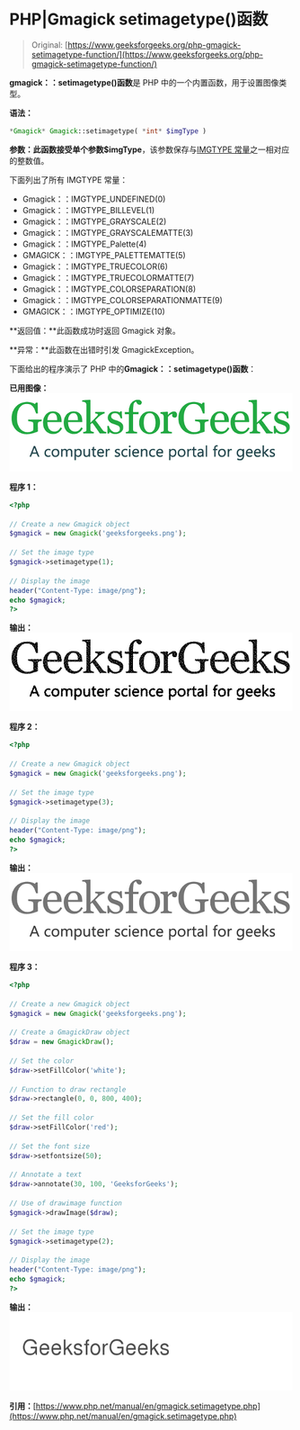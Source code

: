 # PHP|Gmagick setimagetype()函数

> Original: [https://www.geeksforgeeks.org/php-gmagick-setimagetype-function/](https://www.geeksforgeeks.org/php-gmagick-setimagetype-function/)

**gmagick：：setimagetype()函数**是 PHP 中的一个内置函数，用于设置图像类型。

**语法：**

```php
*Gmagick* Gmagick::setimagetype( *int* $imgType )
```

**参数：**此函数接受单个参数**$imgType**，该参数保存与[IMGTYPE 常量](https://www.php.net/manual/en/gmagick.constants.php#gmagick.constants.imgtype-undefined)之一相对应的整数值。

下面列出了所有 IMGTYPE 常量：

*   Gmagick：：IMGTYPE_UNDEFINED(0)
*   Gmagick：：IMGTYPE_BILLEVEL(1)
*   Gmagick：：IMGTYPE_GRAYSCALE(2)
*   Gmagick：：IMGTYPE_GRAYSCALEMATTE(3)
*   Gmagick：：IMGTYPE_Palette(4)
*   GMAGICK：：IMGTYPE_PALETTEMATTE(5)
*   Gmagick：：IMGTYPE_TRUECOLOR(6)
*   Gmagick：：IMGTYPE_TRUECOLORMATTE(7)
*   Gmagick：：IMGTYPE_COLORSEPARATION(8)
*   Gmagick：：IMGTYPE_COLORSEPARATIONMATTE(9)
*   GMAGICK：：IMGTYPE_OPTIMIZE(10)

**返回值：**此函数成功时返回 Gmagick 对象。

**异常：**此函数在出错时引发 GmagickException。

下面给出的程序演示了 PHP 中的**Gmagick：：setimagetype()函数**：

**已用图像：**
![](img/07c99ec29e7a50fc3ea91a9d4a8d2f31.png)

**程序 1：**

```php
<?php

// Create a new Gmagick object
$gmagick = new Gmagick('geeksforgeeks.png');

// Set the image type
$gmagick->setimagetype(1);

// Display the image
header("Content-Type: image/png");
echo $gmagick;
?>
```

**输出：**
![](img/3b4ed2dd1bdf825e0d4cf4cc0ad8bf12.png)

**程序 2：**

```php
<?php

// Create a new Gmagick object
$gmagick = new Gmagick('geeksforgeeks.png');

// Set the image type
$gmagick->setimagetype(3);

// Display the image
header("Content-Type: image/png");
echo $gmagick;
?>
```

**输出：**
![](img/f1e67d3f60d9039d4ee22ed4f68f909f.png)

**程序 3：**

```php
<?php

// Create a new Gmagick object
$gmagick = new Gmagick('geeksforgeeks.png');

// Create a GmagickDraw object
$draw = new GmagickDraw();

// Set the color
$draw->setFillColor('white');

// Function to draw rectangle
$draw->rectangle(0, 0, 800, 400);

// Set the fill color
$draw->setFillColor('red');

// Set the font size
$draw->setfontsize(50);

// Annotate a text
$draw->annotate(30, 100, 'GeeksforGeeks');

// Use of drawimage function
$gmagick->drawImage($draw);

// Set the image type
$gmagick->setimagetype(2);

// Display the image
header("Content-Type: image/png");
echo $gmagick;
?>
```

**输出：**
![](img/b3c0a0797a8d2732bc2defc0555414a0.png)

**引用：**[https://www.php.net/manual/en/gmagick.setimagetype.php](https://www.php.net/manual/en/gmagick.setimagetype.php)